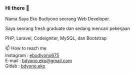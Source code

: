 ### Hi there 👋

Nama Saya Eko Budiyono seorang Web Developer. 

Saya seorang fresh graduate dan sedang mencari pekerjaan
<br>

PHP, Laravel, Codeigniter, MySQL, dan Bootstrap

<!-- 👯 I’m looking to collaborate on -->
<!-- 🤔 I’m looking for help with  -->
<!-- 💬 Ask me about  -->

📫 How to reach me <br>
Instagram : <a href="https://www.instagram.com/ebudiyono675/">ebudiyono675</a> <br>
E-mail : bdyono.eko@gmail.com <br>
Gitlab : <a href="https://gitlab.com/bdyono.eko">bdyono.eko<a>
<br><br>

<!-- ⚡ Fun fact: ... -->
